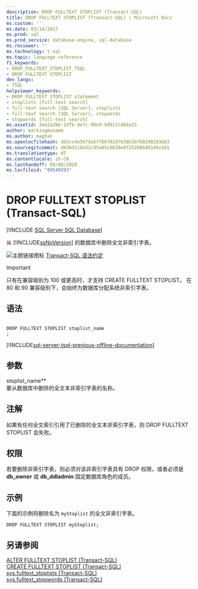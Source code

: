 ```yaml
---
description: DROP FULLTEXT STOPLIST (Transact-SQL)
title: DROP FULLTEXT STOPLIST (Transact-SQL) | Microsoft Docs
ms.custom: ''
ms.date: 03/14/2017
ms.prod: sql
ms.prod_service: database-engine, sql-database
ms.reviewer: ''
ms.technology: t-sql
ms.topic: language-reference
f1_keywords:
- DROP_FULLTEXT_STOPLIST_TSQL
- DROP FULLTEXT STOPLIST
dev_langs:
- TSQL
helpviewer_keywords:
- DROP FULLTEXT STOPLIST statement
- stoplists [full-text search]
- full-text search [SQL Server], stoplists
- full-text search [SQL Server], stopwords
- stopwords [full-text search]
ms.assetid: 3ee2a2bb-1dfb-4e7c-90e9-9d917cd84a15
author: markingmyname
ms.author: maghan
ms.openlocfilehash: dd3cc4e5679a5f766f02d7630b3b760290203d43
ms.sourcegitcommit: dd36d1cbe32cd5a65c6638e8f252b0bd8145e165
ms.translationtype: HT
ms.contentlocale: zh-CN
ms.lasthandoff: 09/08/2020
ms.locfileid: "89549293"
---
```

# <a name="drop-fulltext-stoplist-transact-sql"></a>DROP FULLTEXT STOPLIST (Transact-SQL)
[!INCLUDE [SQL Server SQL Database](../../includes/applies-to-version/sql-asdb.md)]

  从 [!INCLUDE[ssNoVersion](../../includes/ssnoversion-md.md)] 的数据库中删除全文非索引字表。  
  
 ![主题链接图标](../../database-engine/configure-windows/media/topic-link.gif "“主题链接”图标") [Transact-SQL 语法约定](../../t-sql/language-elements/transact-sql-syntax-conventions-transact-sql.md)  
  
> [!IMPORTANT]  
>  只有在兼容级别为 100 或更高时，才支持 CREATE FULLTEXT STOPLIST。 在 80 和 90 兼容级别下，会始终为数据库分配系统非索引字表。  
  
## <a name="syntax"></a>语法  
  
```  
  
DROP FULLTEXT STOPLIST stoplist_name  
;  
```  
  
[!INCLUDE[sql-server-tsql-previous-offline-documentation](../../includes/sql-server-tsql-previous-offline-documentation.md)]

## <a name="arguments"></a>参数
 stoplist_name**  
 要从数据库中删除的全文本非索引字表的名称。  
  
## <a name="remarks"></a>注解  
 如果有任何全文索引引用了已删除的全文本非索引字表，则 DROP FULLTEXT STOPLIST 会失败。  
  
## <a name="permissions"></a>权限  
 若要删除非索引字表，则必须对该非索引字表具有 DROP 权限，或者必须是 **db_owner** 或 **db_ddladmin** 固定数据库角色的成员。  
  
## <a name="examples"></a>示例  
 下面的示例将删除名为 `myStoplist` 的全文非索引字表。  
  
```  
DROP FULLTEXT STOPLIST myStoplist;  
```  
  
## <a name="see-also"></a>另请参阅  
 [ALTER FULLTEXT STOPLIST (Transact-SQL)](../../t-sql/statements/alter-fulltext-stoplist-transact-sql.md)   
 [CREATE FULLTEXT STOPLIST (Transact-SQL)](../../t-sql/statements/create-fulltext-stoplist-transact-sql.md)   
 [sys.fulltext_stoplists (Transact-SQL)](../../relational-databases/system-catalog-views/sys-fulltext-stoplists-transact-sql.md)   
 [sys.fulltext_stopwords (Transact-SQL)](../../relational-databases/system-catalog-views/sys-fulltext-stopwords-transact-sql.md)  
  
  
